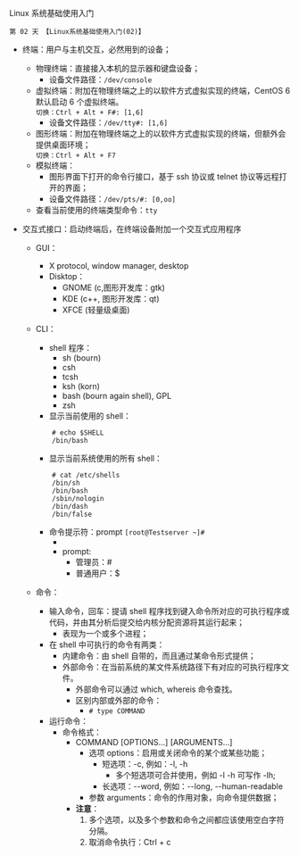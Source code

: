 Linux 系统基础使用入门

    第 02 天 【Linux系统基础使用入门(02)】

- 终端：用户与主机交互，必然用到的设备；
    + 物理终端：直接接入本机的显示器和键盘设备；
        * 设备文件路径：`/dev/console`
    + 虚拟终端：附加在物理终端之上的以软件方式虚拟实现的终端，CentOS 6 默认启动 6 个虚拟终端。  
        `切换：Ctrl + Alt + F#: [1,6]`
        * 设备文件路径：`/dev/tty#: [1,6]`
    + 图形终端：附加在物理终端之上的以软件方式虚拟实现的终端，但额外会提供桌面环境；  
        `切换：Ctrl + Alt + F7`
    + 模拟终端：
        * 图形界面下打开的命令行接口，基于 ssh 协议或 telnet 协议等远程打开的界面；
        * 设备文件路径：`/dev/pts/#: [0,oo]`
    + 查看当前使用的终端类型命令：`tty`

- 交互式接口：启动终端后，在终端设备附加一个交互式应用程序
    + GUI：
        * X protocol, window manager, desktop
        * Disktop：
            - GNOME (c,图形开发库：gtk)
            - KDE   (c++, 图形开发库：qt)
            - XFCE  (轻量级桌面)
    + CLI：
        * shell 程序：
            - sh (bourn)
            - csh
            - tcsh
            - ksh (korn)
            - bash (bourn again shell), GPL
            - zsh
        * 显示当前使用的 shell：
             
        ```
            # echo $SHELL      
            /bin/bash    
        ```

        * 显示当前系统使用的所有 shell：  
        
        ```
            # cat /etc/shells   
            /bin/sh  
            /bin/bash  
            /sbin/nologin  
            /bin/dash       
            /bin/false    
        ```

        * 命令提示符：prompt `[root@Testserver ~]#`
            - [root@Testserver ~]: PS1
            - prompt: 
                + 管理员：#
                + 普通用户：$
    + 命令：
        * 输入命令，回车：提请 shell 程序找到键入命令所对应的可执行程序或代码，并由其分析后提交给内核分配资源将其运行起来；
            - 表现为一个或多个进程；
        * 在 shell 中可执行的命令有两类：
            - 内建命令：由 shell 自带的，而且通过某命令形式提供；
            - 外部命令：在当前系统的某文件系统路径下有对应的可执行程序文件。
                + 外部命令可以通过 which, whereis 命令查找。
                + 区别内部或外部的命令：
                    * `# type COMMAND`
        * 运行命令：
            - 命令格式：
                + COMMAND [OPTIONS...] [ARGUMENTS...]
                    * 选项 options：启用或关闭命令的某个或某些功能；
                        - 短选项：-c, 例如：-l, -h
                            + 多个短选项可合并使用，例如 -l -h 可写作 -lh;
                        - 长选项：--word, 例如：--long, --human-readable
                    * 参数 arguments：命令的作用对象，向命令提供数据；
                + **注意**：
                    1. 多个选项，以及多个参数和命令之间都应该使用空白字符分隔。
                    2. 取消命令执行：Ctrl + c 


